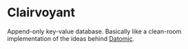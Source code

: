 # Clairvoyant

Append-only key-value database. Basically like a clean-room implementation of the ideas behind [Datomic](http://www.datomic.com).
